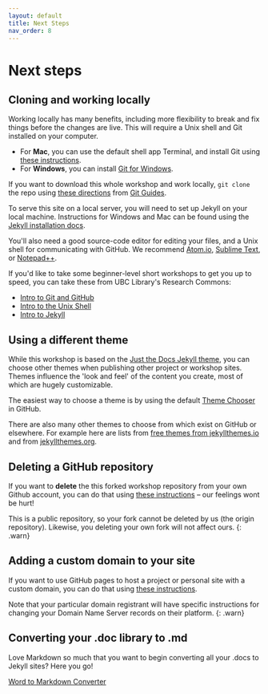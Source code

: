 ```yaml
---
layout: default
title: Next Steps
nav_order: 8
---
```

# Next steps
## Cloning and working locally
Working locally has many benefits, including more flexibility to break and fix things before the changes are live. This will require a Unix shell and Git installed on your computer.
- For **Mac**, you can use the default shell app Terminal, and install Git using [these instructions](https://git-scm.com/book/en/v2/Getting-Started-Installing-Git).
- For **Windows**, you can install [Git for Windows](https://gitforwindows.org/).

If you want to download this whole workshop and work locally, `git clone` the repo using [these directions](https://github.com/git-guides/git-clone) from [Git Guides](https://github.com/git-guides/).

To serve this site on a local server, you will need to set up Jekyll on your local machine. Instructions for Windows and Mac can be found using the [Jekyll installation docs](https://jekyllrb.com/docs/installation/).

You'll also need a good source-code editor for editing your files, and a Unix shell for communicating with GitHub. We recommend [Atom.io](https://atom.io/), [Sublime Text](https://www.sublimetext.com/), or [Notepad++](https://notepad-plus-plus.org/downloads/).

If you'd like to take some beginner-level short workshops to get you up to speed, you can take these from UBC Library's Research Commons:
-  [Intro to Git and GitHub](https://ubc-library-rc.github.io/intro-git/)
-  [Intro to the Unix Shell](https://ubc-library-rc.github.io/intro-shell/)
-  [Intro to Jekyll](https://ubc-library-rc.github.io/intro-jekyll/)

## Using a different theme
While this workshop is based on the [Just the Docs Jekyll theme](https://pmarsceill.github.io/just-the-docs/), you can choose other themes when publishing other project or workshop sites. Themes influence the 'look and feel' of the content you create, most of which are hugely customizable.

The easiest way to choose a theme is by using the default [Theme Chooser](https://docs.github.com/en/free-pro-team@latest/github/working-with-github-pages/adding-a-theme-to-your-github-pages-site-with-the-theme-chooser) in GitHub.

There are also many other themes to choose from which exist on GitHub or elsewhere. For example here are lists from [free themes from jekyllthemes.io](https://jekyllthemes.io/free) and from [jekyllthemes.org](http://jekyllthemes.org/).

## Deleting a GitHub repository
If you want to **delete** the this forked workshop repository from your own Github account, you can do that using [these instructions](https://docs.github.com/en/free-pro-team@latest/github/administering-a-repository/deleting-a-repository) – our feelings wont be hurt!

This is a public repository, so your fork cannot be deleted by us (the origin repository). Likewise, you deleting your own fork will not affect ours.
{: .warn}

## Adding a custom domain to your site
If you want to use GitHub pages to host a project or personal site with a custom domain, you can do that using [these instructions](https://docs.github.com/en/free-pro-team@latest/github/working-with-github-pages/configuring-a-custom-domain-for-your-github-pages-site).

Note that your particular domain registrant will have specific instructions for changing your Domain Name Server records on their platform.
{: .warn}

## Converting your .doc library to .md
Love Markdown so much that you want to begin converting all your .docs to Jekyll sites? Here you go!

[Word to Markdown Converter](https://word2md.com/)
